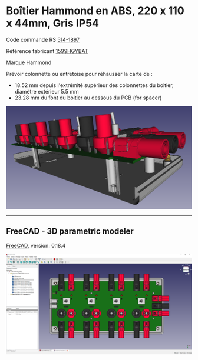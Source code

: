 # Boîtier Hammond en ABS, 220 x 110 x 44mm, Gris IP54

Code commande RS [514-1897](https://fr.rs-online.com/web/p/boitiers-pour-usage-general/5141897/)

Référence fabricant [1599HGYBAT](https://www.hammfg.com/part/1599HGYBAT)

Marque Hammond

Prévoir colonnette ou entretoise pour réhausser la carte de :

* 18.52 mm depuis l'extrémité supérieur des colonnettes du boitier, diamètre extérieur 5.5 mm
* 23.28 mm du font du boitier au dessous du PCB (for spacer)

![Spacer H1:H4](mechanical-integration-sectional-view-2.png)

---

## FreeCAD - 3D parametric modeler

[FreeCAD](https://www.freecadweb.org/?lang=fr), version: 0.18.4

![FreeCAD Assembly](freecad-assembly.png)
